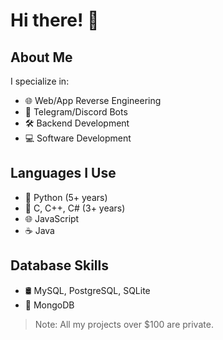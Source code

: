 # Hi there! 👋

## About Me

I specialize in:
- 🌐 Web/App Reverse Engineering
- 🤖 Telegram/Discord Bots
- 🛠 Backend Development
- 💻 Software Development

## Languages I Use

- 🐍 Python (5+ years)
- 💠 C, C++, C# (3+ years)
- 🌐 JavaScript
- ☕ Java

## Database Skills

- 🛢 MySQL, PostgreSQL, SQLite
- 🍃 MongoDB

> Note: All my projects over $100 are private.